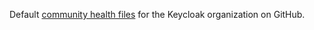 Default [community health files](https://docs.github.com/en/communities/setting-up-your-project-for-healthy-contributions/creating-a-default-community-health-file) for the Keycloak organization on GitHub.
